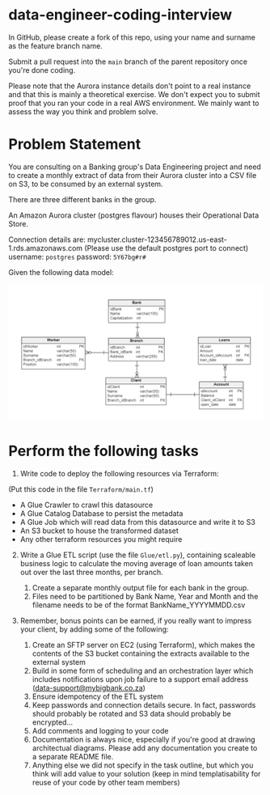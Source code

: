 # data-engineer-coding-interview

In GitHub, please create a fork of this repo, using your name and surname as the feature branch name.

Submit a pull request into the `main` branch of the parent repository once you're done coding.

Please note that the Aurora instance details don't point to a real instance and that this is mainly a theoretical exercise. We don't expect you to submit proof that you ran your code in a real AWS environment. We mainly want to assess the way you think and problem solve.

# Problem Statement

You are consulting on a Banking group's Data Engineering project and need to create a monthly extract of data from their Aurora cluster into a CSV file on S3, to be consumed by an external system.

There are three different banks in the group.

An Amazon Aurora cluster (postgres flavour) houses their Operational Data Store.

Connection details are:
mycluster.cluster-123456789012.us-east-1.rds.amazonaws.com
(Please use the default postgres port to connect)
username: `postgres`
password: `5Y67bg#r#`

Given the following data model:

![](DataModel_ERD.png)

# Perform the following tasks

1. Write code to deploy the following resources via Terraform:

(Put this code in the file `Terraform/main.tf`)

* A Glue Crawler to crawl this datasource
* A Glue Catalog Database to persist the metadata
* A Glue Job which will read data from this datasource and write it to S3
* An S3 bucket to house the transformed dataset
* Any other terraform resources you might require

2. Write a Glue ETL script (use the file `Glue/etl.py`), containing scaleable business logic to calculate the moving average of loan amounts taken out over the last three months, per branch.
   1. Create a separate monthly output file for each bank in the group.
   2. Files need to be partitioned by Bank Name, Year and Month and the filename needs to be of the format BankName_YYYYMMDD.csv
   
3. Remember, bonus points can be earned, if you really want to impress your client, by adding some of the following:
   1. Create an SFTP server on EC2 (using Terraform), which makes the contents of the S3 bucket containing the extracts available to the external system
   2. Build in some form of scheduling and an orchestration layer which includes notifications upon job failure to a support email address (data-support@mybigbank.co.za)
   3. Ensure idempotency of the ETL system
   4. Keep passwords and connection details secure. In fact, passwords should probably be rotated and S3 data should probably be encrypted...
   5. Add comments and logging to your code
   6. Documentation is always nice, especially if you're good at drawing architectual diagrams. Please add any documentation you create to a separate README file.
   7. Anything else we did not specify in the task outline, but which you think will add value to your solution (keep in mind templatisability for reuse of your code by other team members)
